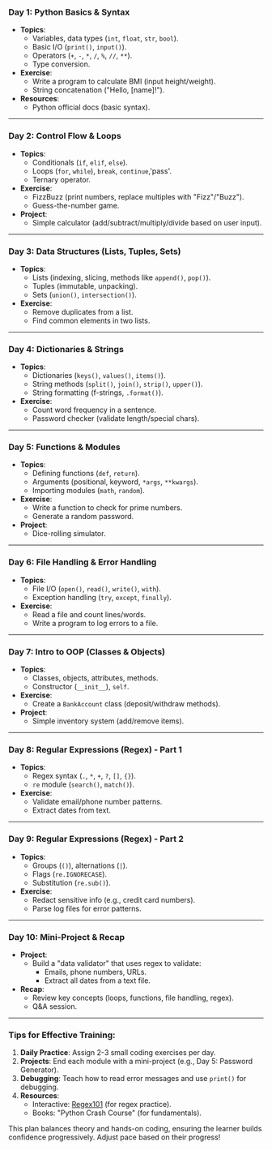 ### **Day 1: Python Basics & Syntax**

- **Topics**:
  - Variables, data types (`int`, `float`, `str`, `bool`).
  - Basic I/O (`print()`, `input()`).
  - Operators (`+`, `-`, `*`, `/`, `%`, `//`, `**`).
  - Type conversion.
- **Exercise**:
  - Write a program to calculate BMI (input height/weight).
  - String concatenation ("Hello, [name]!").
- **Resources**:
  - Python official docs (basic syntax).

---

### **Day 2: Control Flow & Loops**

- **Topics**:
  - Conditionals (`if`, `elif`, `else`).
  - Loops (`for`, `while`), `break`, `continue`,'pass'.
  - Ternary operator.
- **Exercise**:
  - FizzBuzz (print numbers, replace multiples with "Fizz"/"Buzz").
  - Guess-the-number game.
- **Project**:
  - Simple calculator (add/subtract/multiply/divide based on user input).

---

### **Day 3: Data Structures (Lists, Tuples, Sets)**

- **Topics**:
  - Lists (indexing, slicing, methods like `append()`, `pop()`).
  - Tuples (immutable, unpacking).
  - Sets (`union()`, `intersection()`).
- **Exercise**:
  - Remove duplicates from a list.
  - Find common elements in two lists.

---

### **Day 4: Dictionaries & Strings**

- **Topics**:
  - Dictionaries (`keys()`, `values()`, `items()`).
  - String methods (`split()`, `join()`, `strip()`, `upper()`).
  - String formatting (f-strings, `.format()`).
- **Exercise**:
  - Count word frequency in a sentence.
  - Password checker (validate length/special chars).

---

### **Day 5: Functions & Modules**

- **Topics**:
  - Defining functions (`def`, `return`).
  - Arguments (positional, keyword, `*args`, `**kwargs`).
  - Importing modules (`math`, `random`).
- **Exercise**:
  - Write a function to check for prime numbers.
  - Generate a random password.
- **Project**:
  - Dice-rolling simulator.

---

### **Day 6: File Handling & Error Handling**

- **Topics**:
  - File I/O (`open()`, `read()`, `write()`, `with`).
  - Exception handling (`try`, `except`, `finally`).
- **Exercise**:
  - Read a file and count lines/words.
  - Write a program to log errors to a file.

---

### **Day 7: Intro to OOP (Classes & Objects)**

- **Topics**:
  - Classes, objects, attributes, methods.
  - Constructor (`__init__`), `self`.
- **Exercise**:
  - Create a `BankAccount` class (deposit/withdraw methods).
- **Project**:
  - Simple inventory system (add/remove items).

---

### **Day 8: Regular Expressions (Regex) - Part 1**

- **Topics**:
  - Regex syntax (`.`, `*`, `+`, `?`, `[]`, `{}`).
  - `re` module (`search()`, `match()`).
- **Exercise**:
  - Validate email/phone number patterns.
  - Extract dates from text.

---

### **Day 9: Regular Expressions (Regex) - Part 2**

- **Topics**:
  - Groups (`()`), alternations (`|`).
  - Flags (`re.IGNORECASE`).
  - Substitution (`re.sub()`).
- **Exercise**:
  - Redact sensitive info (e.g., credit card numbers).
  - Parse log files for error patterns.

---

### **Day 10: Mini-Project & Recap**

- **Project**:
  - Build a "data validator" that uses regex to validate:
    - Emails, phone numbers, URLs.
    - Extract all dates from a text file.
- **Recap**:
  - Review key concepts (loops, functions, file handling, regex).
  - Q&A session.

---

### **Tips for Effective Training**:

1. **Daily Practice**: Assign 2-3 small coding exercises per day.
2. **Projects**: End each module with a mini-project (e.g., Day 5: Password Generator).
3. **Debugging**: Teach how to read error messages and use `print()` for debugging.
4. **Resources**:
   - Interactive: [Regex101](https://regex101.com/) (for regex practice).
   - Books: "Python Crash Course" (for fundamentals).

This plan balances theory and hands-on coding, ensuring the learner builds confidence progressively. Adjust pace based on their progress!
